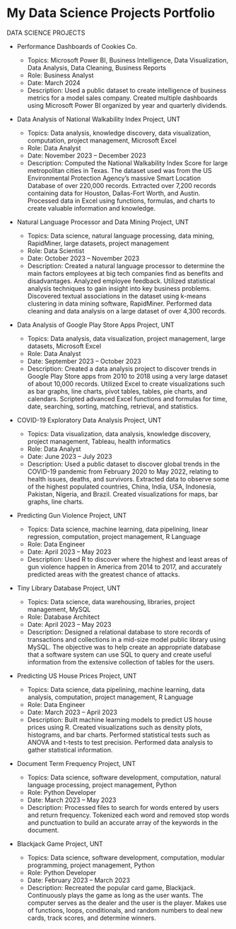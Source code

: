 # My Data Science Projects Portfolio

DATA SCIENCE PROJECTS

* Performance Dashboards of Cookies Co.
  * Topics: Microsoft Power BI, Business Intelligence, Data Visualization, Data Analysis, Data Cleaning, Business Reports
  * Role: Business Analyst
  * Date: March 2024
  * Description: Used a public dataset to create intelligence of business metrics for a model sales company. Created multiple dashboards using Microsoft Power BI organized by year and quarterly dividends.
 
* Data Analysis of National Walkability Index Project, UNT
  * Topics: Data analysis, knowledge discovery, data visualization, computation, project management, Microsoft Excel
  * Role: Data Analyst
  * Date: November 2023 – December 2023  
  * Description: Computed the National Walkability Index Score for large metropolitan cities in Texas. The dataset used was from the US Environmental Protection Agency’s massive Smart Location Database of over 220,000 records. Extracted over 7,200 records containing data for Houston, Dallas-Fort Worth, and Austin. Processed data in Excel using functions, formulas, and charts to create valuable information and knowledge.
  
* Natural Language Processor and Data Mining Project, UNT
   * Topics: Data science, natural language processing, data mining, RapidMiner, large datasets, project management
   * Role: Data Scientist
   * Date: October 2023 – November 2023
   * Description: Created a natural language processor to determine the main factors employees at big tech companies find as benefits and disadvantages. Analyzed employee feedback. Utilized statistical analysis techniques to gain insight into key business problems. Discovered textual associations in the dataset using k-means clustering in data mining software, RapidMiner. Performed data cleaning and data analysis on a large dataset of over 4,300 records.
 
* Data Analysis of Google Play Store Apps Project, UNT
  * Topics: Data analysis, data visualization, project management, large datasets, Microsoft Excel
  * Role: Data Analyst
  * Date: September 2023 – October 2023
  * Description: Created a data analysis project to discover trends in Google Play Store apps from 2010 to 2018 using a very large dataset of about 10,000 records. Utilized Excel to create visualizations such as bar graphs, line charts, pivot tables, tables, pie charts, and calendars. Scripted advanced Excel functions and formulas for time, date, searching, sorting, matching, retrieval, and statistics.

* COVID-19 Exploratory Data Analysis Project, UNT
  * Topics: Data visualization, data analysis, knowledge discovery, project management, Tableau, health informatics
  * Role: Data Analyst
  * Date: June 2023 – July 2023
  * Description: Used a public dataset to discover global trends in the COVID-19 pandemic from February 2020 to May 2022, relating to health issues, deaths, and survivors. Extracted data to observe some of the highest populated countries, China, India, USA, Indonesia, Pakistan, Nigeria, and Brazil. Created visualizations for maps, bar graphs, line charts. 

* Predicting Gun Violence Project, UNT
  * Topics: Data science, machine learning, data pipelining, linear regression, computation, project management, R Language 
  * Role: Data Engineer
  * Date: April 2023 – May 2023  
  *	Description: Used R to discover where the highest and least areas of gun violence happen in America from 2014 to 2017, and accurately predicted areas with the greatest chance of attacks.

* Tiny Library Database Project, UNT
  * Topics: Data science, data warehousing, libraries, project management, MySQL 
  * Role: Database Architect
  * Date: April 2023 – May 2023 
  * Description: Designed a relational database to store records of transactions and collections in a mid-size model public library using MySQL. The objective was to help create an appropriate database that a software system can use SQL to query and create useful information from the extensive collection of tables for the users.

* Predicting US House Prices Project, UNT
  * Topics: Data science, data pipelining, machine learning, data analysis, computation, project management, R Language
  *	Role: Data Engineer
  * Date: March 2023 – April 2023 
  *	Description: Built machine learning models to predict US house prices using R. Created visualizations such as density plots, histograms, and bar charts. Performed statistical tests such as ANOVA and t-tests to test precision. Performed data analysis to gather statistical information.

* Document Term Frequency Project, UNT
  * Topics: Data science, software development, computation, natural language processing, project management, Python 
  * Role: Python Developer
  * Date: March 2023 – May 2023
  * Description: Processed files to search for words entered by users and return frequency. Tokenized each word and removed stop words and punctuation to build an accurate array of the keywords in the document. 

* Blackjack Game Project, UNT
  * Topics: Data science, software development, computation, modular programming, project management, Python 
  * Role: Python Developer
  * Date: February 2023 – March 2023 
  * Description: Recreated the popular card game, Blackjack. Continuously plays the game as long as the user wants. The computer serves as the dealer and the user is the player. Makes use of functions, loops, conditionals, and random numbers to deal new cards, track scores, and determine winners.

